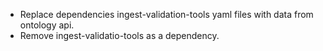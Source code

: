 - Replace dependencies ingest-validation-tools yaml files with data from ontology api.
- Remove ingest-validatio-tools as a dependency.